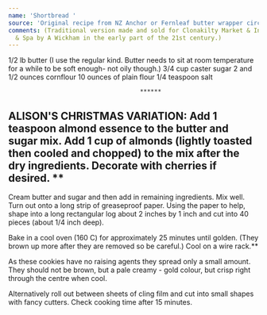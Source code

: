 ```yaml
---
name: 'Shortbread '
source: 'Original recipe from NZ Anchor or Fernleaf butter wrapper circa 1970''s. '
comments: (Traditional version made and sold for Clonakilty Market & Inchydoney Lodge
  & Spa by A Wickham in the early part of the 21st century.)
---
```

1/2 lb butter (I use the regular kind. Butter needs to sit at room temperature for a while to be soft enough- not oily though.) 
3/4 cup caster sugar
2 and 1/2 ounces cornflour
10 ounces of plain flour
1/4 teaspoon salt

                                         ******

ALISON'S CHRISTMAS VARIATION:
Add 1 teaspoon almond essence to the butter and sugar mix. Add 1 cup of almonds (lightly toasted then cooled and chopped)  to the mix after the dry ingredients.  Decorate with cherries if desired. **
---
Cream butter and sugar and then add in remaining ingredients.   Mix well.
Turn out onto a long strip of greaseproof paper.  Using the paper to help, shape into a long rectangular log about 2 inches by 1 inch and cut into 40 pieces (about 1/4 inch deep).

Bake in a cool oven  (160 C)  for approximately 25 minutes until golden.  (They brown up more after they are removed so be careful.)  Cool on a wire rack.**                                     

As these cookies have no raising agents they spread only a small amount.  They should not be brown, but a pale creamy - gold colour, but crisp right through the centre when cool. 

Alternatively roll out between sheets of cling film and cut into small shapes with fancy cutters.  Check cooking time after 15 minutes.

